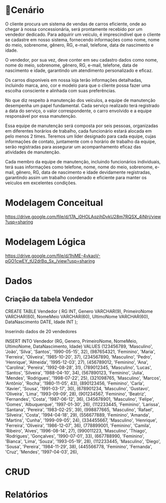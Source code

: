 <h1>🎦Cenário</h1>

O cliente procura um sistema de vendas de carros eficiente, onde ao chegar à nossa concessionária, será prontamente recebido por um vendedor dedicado. Para adquirir um veículo, é imprescindível que o cliente se cadastre em nosso sistema, fornecendo informações como nome, nome do meio, sobrenome, gênero, RG, e-mail, telefone, data de nascimento e idade.

O vendedor, por sua vez, deve conter em seu cadastro dados como nome, nome do meio, sobrenome, gênero, RG, e-mail, telefone, data de nascimento e idade, garantindo um atendimento personalizado e eficaz.

Os carros disponíveis em nossa loja terão informações detalhadas, incluindo marca, ano, cor e modelo para que o cliente possa fazer uma escolha consciente e alinhada com suas preferências.

No que diz respeito à manutenção dos veículos, a equipe de manutenção desempenha um papel fundamental. Cada serviço realizado terá registrado a data do serviço, o valor correspondente, o carro envolvido e a equipe responsável por essa manutenção.

Essa equipe de manutenção será composta por seis pessoas, organizadas em diferentes horários de trabalho, cada funcionário estará alocada em pelo menos 2 times. Teremos um líder designado para cada equipe, cujas informações de contato, juntamente com o horário de trabalho da equipe, serão registradas para assegurar um acompanhamento eficaz das atividades de manutenção.

Cada membro da equipe de manutenção, incluindo funcionários individuais, terá suas informações como telefone, nome, nome do meio, sobrenome, e-mail, gênero, RG, data de nascimento e idade devidamente registradas, garantindo assim um trabalho coordenado e eficiente para manter os veículos em excelentes condições.

<h1>Modelagem Conceitual</h1>

https://drive.google.com/file/d/17A_i0HOLAqzjhDvkU28m7RQSX_4iNIrj/view?usp=sharing

<h1>Modelagem Lógica</h1>

https://drive.google.com/file/d/1hjME-4vkaoV-pGO1cwEY_tU2drBq_Sx_/view?usp=sharing

<h1>Dados</h1>

<h2>Criação da tabela Vendedor</h2>

CREATE TABLE Vendedor (
    RG INT,
    Genero VARCHAR(9),
    PrimeiroNome VARCHAR(60),
    NomeMeio VARCHAR(60),
    UltimoNome VARCHAR(60),
    DataNascimento DATE,
    Idade INT
);

Inserindo dados de 20 vendedores

INSERT INTO Vendedor (RG, Genero, PrimeiroNome, NomeMeio, UltimoNome, DataNascimento, Idade)
VALUES
    (123456789, 'Masculino', 'João', 'Silva', 'Santos', '1990-05-15', 32),
    (987654321, 'Feminino', 'Maria', 'Ferreira', 'Oliveira', '1985-10-20', 37),
    (234567890, 'Masculino', 'Pedro', 'Henrique', 'Almeida', '1995-12-03', 27),
    (456789012, 'Feminino', 'Ana', 'Carolina', 'Pereira', '1992-08-28', 31),
    (789012345, 'Masculino', 'Lucas', 'Santos', 'Silveira', '1988-04-10', 34),
    (567890123, 'Feminino', 'Julia', 'Mendes', 'Rodrigues', '1998-07-22', 25),
    (321098765, 'Masculino', 'Marcos', 'Antônio', 'Rocha', '1980-11-05', 43),
    (890123456, 'Feminino', 'Carla', 'Xavier', 'Sousa', '1991-03-17', 30),
    (678901234, 'Masculino', 'Gustavo', 'Oliveira', 'Lima', '1993-09-09', 28),
    (901234567, 'Feminino', 'Beatriz', 'Fernandes', 'Costa', '1987-06-12', 36),
    (345678901, 'Masculino', 'Felipe', 'Gomes', 'Albuquerque', '1997-01-30', 26),
    (112233445, 'Feminino', 'Larissa', 'Santana', 'Pereira', '1983-02-25', 39),
    (998877665, 'Masculino', 'Rafael', 'Silveira', 'Costa', '1994-04-18', 29),
    (556677889, 'Feminino', 'Amanda', 'Martins', 'Cunha', '1999-09-05', 24),
    (334455667, 'Masculino', 'Henrique', 'Ferreira', 'Oliveira', '1986-12-07', 36),
    (778899001, 'Feminino', 'Camila', 'Ribeiro', 'Alves', '1996-08-14', 27),
    (990011223, 'Masculino', 'Thiago', 'Rodrigues', 'Gonçalves', '1990-07-01', 33),
    (667788990, 'Feminino', 'Bianca', 'Lima', 'Souza', '1993-05-19', 28),
    (112233445, 'Masculino', 'Diego', 'Sousa', 'Pereira', '1984-11-29', 38),
    (445566778, 'Feminino', 'Fernanda', 'Cruz', 'Mendes', '1997-04-03', 26),

<h1>CRUD </h1>

<h1>Relatórios</h1>
